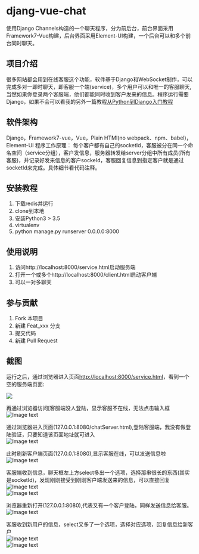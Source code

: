 # djang-vue-chat
使用Django Channels构造的一个聊天程序，分为前后台，前台界面采用Framework7-Vue构建，后台界面采用Element-UI构建，一个后台可以和多个前台同时聊天。

## 项目介绍
很多网站都会用到在线客服这个功能，软件基于Django和WebSocket制作，可以完成多对一即时聊天，即客服一个端(service)，多个用户可以和唯一的客服聊天,当然如果你登录两个客服端，他们都能同时收到客户发来的信息。程序运行需要Django，如果不会可以看我的另外一篇教程[从Python到Django入门教程](https://borisliu.gitbooks.io/from-python-to-django/)

## 软件架构
Django，Framework7-vue，Vue，Plain HTMl(no webpack、npm、babel)，Element-UI
程序工作原理：
  每个客户都有自己的socketId，客服被分在同一个命名空间（service分组），客户发信息，服务器转发给server分组中所有成员(所有客服)，并记录好发来信息的客户sockeId，客服回复信息到指定客户就是通过socketId来完成。具体细节看代码注释。


## 安装教程

1. 下载redis并运行
2. clone到本地
3. 安装Python3 > 3.5
4. virtualenv
5. python manage.py runserver 0.0.0.0:8000

## 使用说明

1. 访问http://localhost:8000/service.html启动服务端
2. 打开一个或多个http://localhost:8000/client.html启动客户端
3. 可以一对多聊天

## 参与贡献

1. Fork 本项目
2. 新建 Feat_xxx 分支
3. 提交代码
4. 新建 Pull Request

## 截图

运行之后，通过浏览器进入页面[http://localhost:8000/service.html]()，看到一个空的服务端页面:

![](https://raw.github.com/borisliu/django-vue-chat/master/screenshot/service1.png) 

再通过浏览器访问[客服端没人登陆，显示客服不在线，无法点击输入框 <br/>
![Image text](https://raw.github.com/nayonglin/chatRoom/master/img-folder/2.png) <br/>

通过浏览器进入页面(127.0.0.1:8080/chatServer.html),登陆客服端，我没有做登陆验证，只要知道该页面地址就可进入 <br/>
![Image text](https://raw.github.com/nayonglin/chatRoom/master/img-folder/3.png) <br/>

此时刷新客户端页面(127.0.0.1:8080),显示客服在线，可以发送信息啦 <br/>
![Image text](https://raw.github.com/nayonglin/chatRoom/master/img-folder/5.png) <br/>

客服端收到信息，聊天框左上方select多出一个选项，选择那串很长的东西(其实是socketId)，发现刚刚接受到刚刚客户端发送来的信息，可以直接回复 <br>
![Image text](https://raw.github.com/nayonglin/chatRoom/master/img-folder/6.png) <br/>
![Image text](https://raw.github.com/nayonglin/chatRoom/master/img-folder/7.png) <br/>

浏览器重新打开(127.0.0.1:8080),代表又有一个客户登陆，同样发送信息给客服。 <br/>
![Image text](https://raw.github.com/nayonglin/chatRoom/master/img-folder/8.png) <br/>

客服收到新用户的信息，select又多了一个选项，选择对应选项，回复信息给新客户 <br/>
![Image text](https://raw.github.com/nayonglin/chatRoom/master/img-folder/9.png) <br/>
![Image text](https://raw.github.com/nayonglin/chatRoom/master/img-folder/10.png) <br/>

